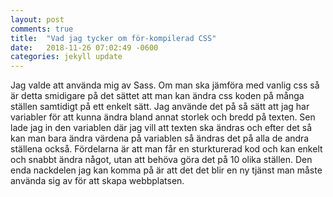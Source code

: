 ```yaml
---
layout: post
comments: true
title:  "Vad jag tycker om för-kompilerad CSS"
date:   2018-11-26 07:02:49 -0600
categories: jekyll update
---
```

Jag valde att använda mig av Sass. Om man ska jämföra med vanlig css så är detta smidigare på det sättet att man kan ändra css koden på många ställen samtidigt på ett enkelt sätt.
Jag använde det på så sätt att jag har variabler för att kunna ändra bland annat storlek och bredd på texten. Sen lade jag in den variablen där jag vill att texten ska ändras och efter det så kan man bara ändra värdena på variablen så ändras det på alla de andra ställena också.
Fördelarna är att man får en sturkturerad kod och kan enkelt och snabbt ändra något, utan att behöva göra det på 10 olika ställen.
Den enda nackdelen jag kan komma på är att det det blir en ny tjänst man måste använda sig av för att skapa webbplatsen.
